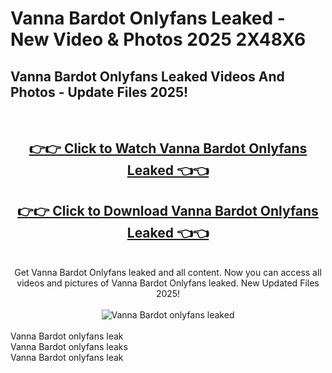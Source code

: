 # Vanna Bardot Onlyfans Leaked - New Video & Photos 2025 2X48X6

<h2>Vanna Bardot Onlyfans Leaked Videos And Photos - Update Files 2025!</h2>
<br>
<div align="center">
<h2><a href="https://ulove.online/aps_224" rel="nofollow">👉👉 Click to Watch Vanna Bardot Onlyfans Leaked 👈👈</a></h2>
<h2><a href="https://ulove.online/aps_224" rel="nofollow">👉👉 Click to Download Vanna Bardot Onlyfans Leaked 👈👈</a></h2>
<br>
Get Vanna Bardot Onlyfans leaked and all content. Now you can access all videos and pictures of Vanna Bardot Onlyfans leaked. New Updated Files 2025!
<br>
<br>
<a href="https://ulove.online/aps_224" rel="nofollow" data-target="animated-image.originalLink"><img src="https://i.imgur.com/dJHk4Zq.gif)" alt="Vanna Bardot onlyfans leaked" style="max-width: 100%; display: inline-block;" data-target="animated-image.originalImage"></a>
</div>
<br>
Vanna Bardot onlyfans leak<br>
Vanna Bardot onlyfans leaks<br>
Vanna Bardot onlyfans leak